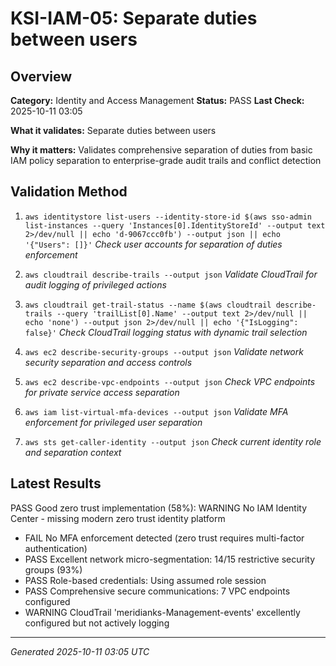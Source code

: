 # KSI-IAM-05: Separate duties between users

## Overview

**Category:** Identity and Access Management
**Status:** PASS
**Last Check:** 2025-10-11 03:05

**What it validates:** Separate duties between users

**Why it matters:** Validates comprehensive separation of duties from basic IAM policy separation to enterprise-grade audit trails and conflict detection

## Validation Method

1. `aws identitystore list-users --identity-store-id $(aws sso-admin list-instances --query 'Instances[0].IdentityStoreId' --output text 2>/dev/null || echo 'd-9067ccc0fb') --output json || echo '{"Users": []}'`
   *Check user accounts for separation of duties enforcement*

2. `aws cloudtrail describe-trails --output json`
   *Validate CloudTrail for audit logging of privileged actions*

3. `aws cloudtrail get-trail-status --name $(aws cloudtrail describe-trails --query 'trailList[0].Name' --output text 2>/dev/null || echo 'none') --output json 2>/dev/null || echo '{"IsLogging": false}'`
   *Check CloudTrail logging status with dynamic trail selection*

4. `aws ec2 describe-security-groups --output json`
   *Validate network security separation and access controls*

5. `aws ec2 describe-vpc-endpoints --output json`
   *Check VPC endpoints for private service access separation*

6. `aws iam list-virtual-mfa-devices --output json`
   *Validate MFA enforcement for privileged user separation*

7. `aws sts get-caller-identity --output json`
   *Check current identity role and separation context*

## Latest Results

PASS Good zero trust implementation (58%): WARNING No IAM Identity Center - missing modern zero trust identity platform
- FAIL No MFA enforcement detected (zero trust requires multi-factor authentication)
- PASS Excellent network micro-segmentation: 14/15 restrictive security groups (93%)
- PASS Role-based credentials: Using assumed role session
- PASS Comprehensive secure communications: 7 VPC endpoints configured
- WARNING CloudTrail 'meridianks-Management-events' excellently configured but not actively logging

---
*Generated 2025-10-11 03:05 UTC*